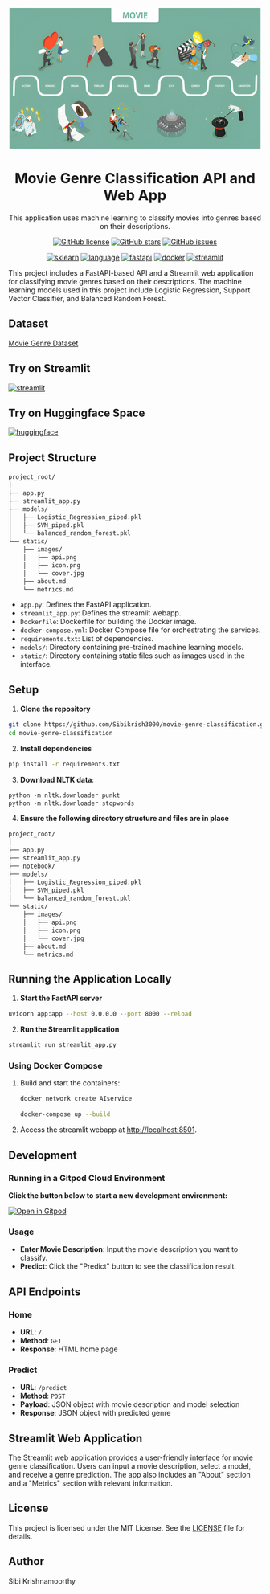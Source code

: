 
<p align="center">
<a href="https://github.com/Sibikrish3000/movie-genre-classification"><img src="https://github.com/Sibikrish3000/movie-genre-classification/blob/main/static/images/movie_genre.jpg?raw=true" alt="movie genre image" width="500" height="280"></a>
</p>
<h1 align="center">Movie Genre Classification API and Web App</h1>

<p align="center">
This application uses machine learning to classify movies into genres based on their descriptions.
</p>

<p align="center">
<a href="https://github.com/Sibikrish3000/movie-genre-classification/blob/main/LICENSE"><img src="https://img.shields.io/github/license/Sibikrish3000/movie-genre-classification" alt="GitHub license"></a>
<a href="https://github.com/Sibikrish3000/movie-genre-classification/stargazers"><img src="https://img.shields.io/github/stars/Sibikrish3000/movie-genre-classification?style=social" alt="GitHub stars"></a>
<a href="https://github.com/Sibikrish3000/movie-genre-classification/issues"><img src="https://img.shields.io/github/issues/Sibikrish3000/movie-genre-classification" alt="GitHub issues"></a>
</p>
<p align="center">
<a href="https://scikit-learn.org/"><img src="https://img.shields.io/badge/sklearn-darkorange.svg?style=flat&logo=scikit-learn&logoColor=white" alt="sklearn"></a>
<a href="https://www.python.org"><img src="https://img.shields.io/badge/Python-yellow.svg?style=flat&logo=python&logoColor=white" alt="language"></a>
<a href="https://fastapi.tiangolo.com/"><img src="https://img.shields.io/badge/FastAPI-darkgreen.svg?style=flat&logo=fastapi&logoColor=white" alt="fastapi"></a>
<a href="https://hub.docker.com/"><img src="https://img.shields.io/badge/Docker-blue?style=flat&logo=docker&logoColor=white" alt="docker"></a>
<a href="https://www.streamlit.io"><img src="https://img.shields.io/badge/Streamlit-e63946?style=flat&logo=streamlit&logoColor=white" alt="streamlit"></a>
</p>

This project includes a FastAPI-based API and a Streamlit web application for classifying movie genres based on their descriptions. The machine learning models used in this project include Logistic Regression, Support Vector Classifier, and Balanced Random Forest.

## Dataset

[Movie Genre Dataset](https://www.kaggle.com/datasets/hijest/genre-classification-dataset-imdb)

## Try on Streamlit

<p>
<a href="https://movie-genre-classification.streamlit.app/"><img src="https://img.shields.io/badge/Streamlit-e63946?style=flat&logo=streamlit" alt="streamlit" width="160" height="50"></a>
</p>

## Try on Huggingface Space

<p>
<a href="https://huggingface.co/spaces/Sibikrish3000/movie-genre-classification"><img src="https://img.shields.io/badge/Huggingface-white?style=flat&logo=huggingface&logoSize=amd" alt="huggingface" width="160" height="50"></a>
</p>



## Project Structure
```
project_root/
│
├── app.py
├── streamlit_app.py
├── models/
│   ├── Logistic_Regression_piped.pkl
│   ├── SVM_piped.pkl
│   └── balanced_random_forest.pkl
└── static/
    ├── images/
    │   ├── api.png
    │   ├── icon.png
    │   └── cover.jpg
    ├── about.md
    └── metrics.md
```
- `app.py`: Defines the FastAPI application.
- `streamlit_app.py`: Defines the streamlit webapp.
- `Dockerfile`: Dockerfile for building the Docker image.
- `docker-compose.yml`: Docker Compose file for orchestrating the services.
- `requirements.txt`: List of dependencies.
-  `models/`: Directory containing pre-trained machine learning models.
- `static/`: Directory containing static files such as images used in the interface.
## Setup

1. **Clone the repository**

```bash
git clone https://github.com/Sibikrish3000/movie-genre-classification.git
cd movie-genre-classification
```

2. **Install dependencies**

```bash
pip install -r requirements.txt
```

3. **Download NLTK data**: 
```
python -m nltk.downloader punkt
python -m nltk.downloader stopwords
```

4. **Ensure the following directory structure and files are in place**

```
project_root/
│
├── app.py
├── streamlit_app.py
├── notebook/
├── models/
│   ├── Logistic_Regression_piped.pkl
│   ├── SVM_piped.pkl
│   └── balanced_random_forest.pkl
└── static/
    ├── images/
    │   ├── api.png
    │   ├── icon.png
    │   └── cover.jpg
    ├── about.md
    └── metrics.md
```

## Running the Application Locally

1. **Start the FastAPI server**

```bash
uvicorn app:app --host 0.0.0.0 --port 8000 --reload
```

2. **Run the Streamlit application**

```bash
streamlit run streamlit_app.py
```
### Using Docker Compose

1. Build and start the containers:
   ```sh
   docker network create AIservice
   ```
    ```sh
    docker-compose up --build
    ```

2. Access the streamlit webapp at [http://localhost:8501](http://localhost:8080).

## Development

### Running in a Gitpod Cloud Environment

**Click the button below to start a new development environment:**

[![Open in Gitpod](https://gitpod.io/button/open-in-gitpod.svg)](https://gitpod.io/#https://github.com/Sibikrish3000/movie-genre-classification)

### Usage

- **Enter Movie Description**: Input the movie description you want to classify.
- **Predict**: Click the "Predict" button to see the classification result.
## API Endpoints

### Home

- **URL**: `/`
- **Method**: `GET`
- **Response**: HTML home page

### Predict

- **URL**: `/predict`
- **Method**: `POST`
- **Payload**: JSON object with movie description and model selection
- **Response**: JSON object with predicted genre

## Streamlit Web Application

The Streamlit web application provides a user-friendly interface for movie genre classification. Users can input a movie description, select a model, and receive a genre prediction. The app also includes an "About" section and a "Metrics" section with relevant information.

## License

This project is licensed under the MIT License. See the [LICENSE](LICENSE) file for details.

## Author

Sibi Krishnamoorthy
